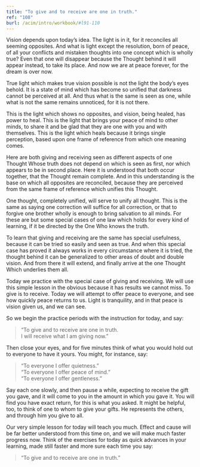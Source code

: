 ```yaml
---
title: "To give and to receive are one in truth."
ref: "108"
burl: /acim/intro/workbook/#l91-110
---
```


Vision depends upon today’s idea. The light is in it, for it reconciles
all seeming opposites. And what is light except the resolution, born of
peace, of all your conflicts and mistaken thoughts into one concept
which is wholly true? Even that one will disappear because the Thought
behind it will appear instead, to take its place. And now we are at
peace forever, for the dream is over now.

True light which makes true vision possible is not the light the body’s
eyes behold. It is a state of mind which has become so unified that
darkness cannot be perceived at all. And thus what is the same is seen
as one, while what is not the same remains unnoticed, for it is not
there.

This is the light which shows no opposites, and vision, being healed,
has power to heal. This is the light that brings your peace of mind to
other minds, to share it and be glad that they are one with you and with
themselves. This is the light which heals because it brings single
perception, based upon one frame of reference from which one meaning
comes.

Here are both giving and receiving seen as different aspects of one
Thought Whose truth does not depend on which is seen as first, nor which
appears to be in second place. Here it is understood that both occur
together, that the Thought remain complete. And in this understanding is
the base on which all opposites are reconciled, because they are
perceived from the same frame of reference which unifies this Thought.

One thought, completely unified, will serve to unify all thought. This
is the same as saying one correction will suffice for all correction, or
that to forgive one brother wholly is enough to bring salvation to all
minds. For these are but some special cases of one law which holds for
every kind of learning, if it be directed by the One Who knows the
truth.

To learn that giving and receiving are the same has special usefulness,
because it can be tried so easily and seen as true. And when this
special case has proved it always works in every
circumstance where it is tried, the thought behind it can be generalized
to other areas of doubt and double vision. And from there it will
extend, and finally arrive at the one Thought Which underlies them all.

Today we practice with the special case of giving and receiving. We will
use this simple lesson in the obvious because it has results we cannot
miss. To give is to receive. Today we will attempt to offer peace to
everyone, and see how quickly peace returns to us. Light is tranquility,
and in that peace is vision given us, and we can see.

So we begin the practice periods with the instruction for today, and
say:

> “To give and to receive are one in truth.<br/>
> I will receive what I am giving now.”

Then close your eyes, and for five minutes think of what you would hold
out to everyone to have it yours. You might, for instance, say:

> “To everyone I offer quietness.”<br/>
> “To everyone I offer peace of mind.”<br/>
> “To everyone I offer gentleness.”

Say each one slowly, and then pause a while, expecting to receive the
gift you gave, and it will come to you in the amount in which you gave
it. You will find you have exact return, for this is what you asked. It
might be helpful, too, to think of one to whom to give your gifts. He
represents the others, and through him you give to all.

Our very simple lesson for today will teach you much. Effect and cause
will be far better understood from this time on, and we will make much
faster progress now. Think of the exercises for today as quick advances
in your learning, made still faster and more sure each time you say:

> “To give and to receive are one in truth.”

